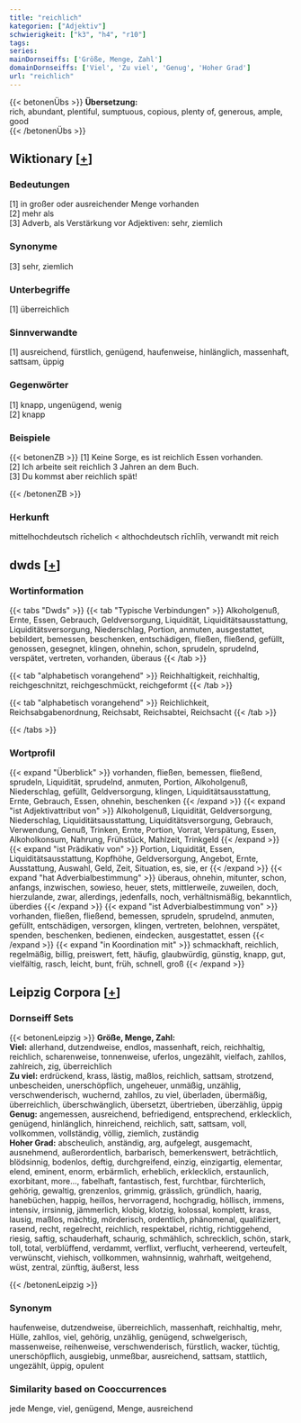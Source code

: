 ```yaml
---
title: "reichlich"
kategorien: ["Adjektiv"]
schwierigkeit: ["k3", "h4", "r10"]
tags:
series:
mainDornseiffs: ['Größe, Menge, Zahl']
domainDornseiffs: ['Viel', 'Zu viel', 'Genug', 'Hoher Grad']
url: "reichlich"
---
```


{{< betonenÜbs >}}
**Übersetzung:**  
rich, abundant, plentiful, sumptuous, copious, plenty of, generous, ample, good  
{{< /betonenÜbs >}}

## Wiktionary [[+](https://de.wiktionary.org/wiki/reichlich)]

### Bedeutungen
[1] in großer oder ausreichender Menge vorhanden  
[2] mehr als  
[3] Adverb, als Verstärkung vor Adjektiven: sehr, ziemlich  

### Synonyme
[3] sehr, ziemlich  

### Unterbegriffe
[1] überreichlich  

### Sinnverwandte
[1] ausreichend, fürstlich, genügend, haufenweise, hinlänglich, massenhaft, sattsam, üppig  

### Gegenwörter
[1] knapp, ungenügend, wenig  
[2] knapp  

### Beispiele
{{< betonenZB >}}
[1] Keine Sorge, es ist reichlich Essen vorhanden.  
[2] Ich arbeite seit reichlich 3 Jahren an dem Buch.  
[3] Du kommst aber reichlich spät!  

{{< /betonenZB >}}
### Herkunft
mittelhochdeutsch rīchelich < althochdeutsch rīchlīh, verwandt mit reich  



## dwds [[+](https://www.dwds.de/wb/reichlich)]

### Wortinformation
{{< tabs "Dwds" >}}
{{< tab "Typische Verbindungen" >}}
Alkoholgenuß, Ernte, Essen, Gebrauch, Geldversorgung, Liquidität, Liquiditätsausstattung, Liquiditätsversorgung, Niederschlag, Portion, anmuten, ausgestattet, bebildert, bemessen, beschenken, entschädigen, fließen, fließend, gefüllt, genossen, gesegnet, klingen, ohnehin, schon, sprudeln, sprudelnd, verspätet, vertreten, vorhanden, überaus
{{< /tab >}}

{{< tab "alphabetisch vorangehend" >}}
Reichhaltigkeit, reichhaltig, reichgeschnitzt, reichgeschmückt, reichgeformt
{{< /tab >}}

{{< tab "alphabetisch vorangehend" >}}
Reichlichkeit, Reichsabgabenordnung, Reichsabt, Reichsabtei, Reichsacht
{{< /tab >}}

{{< /tabs >}}

### Wortprofil
{{< expand "Überblick" >}} vorhanden, fließen, bemessen, fließend, sprudeln, Liquidität, sprudelnd, anmuten, Portion, Alkoholgenuß, Niederschlag, gefüllt, Geldversorgung, klingen, Liquiditätsausstattung, Ernte, Gebrauch, Essen, ohnehin, beschenken {{< /expand >}}
{{< expand "ist Adjektivattribut von" >}} Alkoholgenuß, Liquidität, Geldversorgung, Niederschlag, Liquiditätsausstattung, Liquiditätsversorgung, Gebrauch, Verwendung, Genuß, Trinken, Ernte, Portion, Vorrat, Verspätung, Essen, Alkoholkonsum, Nahrung, Frühstück, Mahlzeit, Trinkgeld {{< /expand >}}
{{< expand "ist Prädikativ von" >}} Portion, Liquidität, Essen, Liquiditätsausstattung, Kopfhöhe, Geldversorgung, Angebot, Ernte, Ausstattung, Auswahl, Geld, Zeit, Situation, es, sie, er {{< /expand >}}
{{< expand "hat Adverbialbestimmung" >}} überaus, ohnehin, mitunter, schon, anfangs, inzwischen, sowieso, heuer, stets, mittlerweile, zuweilen, doch, hierzulande, zwar, allerdings, jedenfalls, noch, verhältnismäßig, bekanntlich, überdies {{< /expand >}}
{{< expand "ist Adverbialbestimmung von" >}} vorhanden, fließen, fließend, bemessen, sprudeln, sprudelnd, anmuten, gefüllt, entschädigen, versorgen, klingen, vertreten, belohnen, verspätet, spenden, beschenken, bedienen, eindecken, ausgestattet, essen {{< /expand >}}
{{< expand "in Koordination mit" >}} schmackhaft, reichlich, regelmäßig, billig, preiswert, fett, häufig, glaubwürdig, günstig, knapp, gut, vielfältig, rasch, leicht, bunt, früh, schnell, groß {{< /expand >}}

## Leipzig Corpora [[+](https://corpora.uni-leipzig.de/en/res?word=reichlich&corpusId=deu_newscrawl-public_2018)]

### Dornseiff Sets
{{< betonenLeipzig >}}
**Größe, Menge, Zahl:**  
**Viel:** allerhand, dutzendweise, endlos, massenhaft, reich, reichhaltig, reichlich, scharenweise, tonnenweise, uferlos, ungezählt, vielfach, zahllos, zahlreich, zig, überreichlich  
**Zu viel:** erdrückend, krass, lästig, maßlos, reichlich, sattsam, strotzend, unbescheiden, unerschöpflich, ungeheuer, unmäßig, unzählig, verschwenderisch, wuchernd, zahllos, zu viel, überladen, übermäßig, überreichlich, überschwänglich, übersetzt, übertrieben, überzählig, üppig  
**Genug:** angemessen, ausreichend, befriedigend, entsprechend, erklecklich, genügend, hinlänglich, hinreichend, reichlich, satt, sattsam, voll, vollkommen, vollständig, völlig, ziemlich, zuständig  
**Hoher Grad:** abscheulich, anständig, arg, aufgelegt, ausgemacht, ausnehmend, außerordentlich, barbarisch, bemerkenswert, beträchtlich, blödsinnig, bodenlos, deftig, durchgreifend, einzig, einzigartig, elementar, elend, eminent, enorm, erbärmlich, erheblich, erklecklich, erstaunlich, exorbitant, more..., fabelhaft, fantastisch, fest, furchtbar, fürchterlich, gehörig, gewaltig, grenzenlos, grimmig, grässlich, gründlich, haarig, hanebüchen, happig, heillos, hervorragend, hochgradig, höllisch, immens, intensiv, irrsinnig, jämmerlich, klobig, klotzig, kolossal, komplett, krass, lausig, maßlos, mächtig, mörderisch, ordentlich, phänomenal, qualifiziert, rasend, recht, regelrecht, reichlich, respektabel, richtig, richtiggehend, riesig, saftig, schauderhaft, schaurig, schmählich, schrecklich, schön, stark, toll, total, verblüffend, verdammt, verflixt, verflucht, verheerend, verteufelt, verwünscht, viehisch, vollkommen, wahnsinnig, wahrhaft, weitgehend, wüst, zentral, zünftig, äußerst, less  

{{< /betonenLeipzig >}}

### Synonym
haufenweise, dutzendweise, überreichlich, massenhaft, reichhaltig, mehr, Hülle, zahllos, viel, gehörig, unzählig, genügend, schwelgerisch, massenweise, reihenweise, verschwenderisch, fürstlich, wacker, tüchtig, unerschöpflich, ausgiebig, unmeßbar, ausreichend, sattsam, stattlich, ungezählt, üppig, opulent


### Similarity based on Cooccurrences
jede Menge, viel, genügend, Menge, ausreichend

